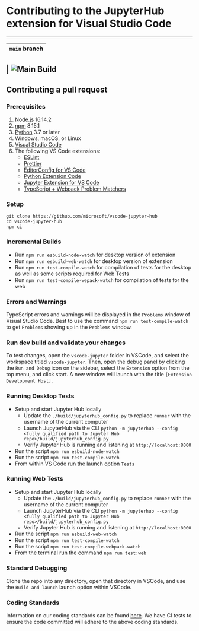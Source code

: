 # Contributing to the JupyterHub extension for Visual Studio Code

---

| `main` branch |
| ------------- |

## | ![Main Build](https://github.com/microsoft/vscode-jupyter-hub/actions/workflows/build-test.yml/badge.svg?branch=main)

## Contributing a pull request

### Prerequisites

1. [Node.js](https://nodejs.org/) 16.14.2
2. [npm](https://www.npmjs.com/) 8.15.1
3. [Python](https://www.python.org/) 3.7 or later
4. Windows, macOS, or Linux
5. [Visual Studio Code](https://code.visualstudio.com/)
6. The following VS Code extensions:
    - [ESLint](https://marketplace.visualstudio.com/items?itemName=dbaeumer.vscode-eslint)
    - [Prettier](https://marketplace.visualstudio.com/items?itemName=esbenp.prettier-vscode)
    - [EditorConfig for VS Code](https://marketplace.visualstudio.com/items?itemName=EditorConfig.EditorConfig)
    - [Python Extension Code](https://marketplace.visualstudio.com/items?itemName=ms-python.python)
    - [Jupyter Extension for VS Code](https://marketplace.visualstudio.com/items?itemName=ms-toolsai.jupyter)
    - [TypeScript + Webpack Problem Matchers](https://marketplace.visualstudio.com/items?itemName=amodio.tsl-problem-matcher)

### Setup

```shell
git clone https://github.com/microsoft/vscode-jupyter-hub
cd vscode-jupyter-hub
npm ci
```

### Incremental Builds

* Run `npm run esbuild-node-watch` for desktop version of extension
* Run `npm run esbuild-web-watch` for desktop version of extension
* Run `npm run test-compile-watch` for compilation of tests for the desktop as well as some scripts required for Web Tests
* Run `npm run test-compile-wepack-watch` for compilation of tests for the web

### Errors and Warnings

TypeScript errors and warnings will be displayed in the `Problems` window of Visual Studio Code.
Best to use the command `npm run test-compile-watch` to get `Problems` showing up in the `Problems` window.

### Run dev build and validate your changes

To test changes, open the `vscode-jupyter` folder in VSCode, and select the workspace titled `vscode-jupyter`.
Then, open the debug panel by clicking the `Run and Debug` icon on the sidebar, select the `Extension`
option from the top menu, and click start. A new window will launch with the title
`[Extension Development Host]`.

### Running Desktop Tests

* Setup and start Jupyter Hub locally
    * Update the `./build/jupyterhub_config.py` to replace `runner` with the username of the current computer
    * Launch JupyterHub via the CLI `python -m jupyterhub --config <fully qualified path to Jupyter Hub repo>/build/jupyterhub_config.py`
    * Verify Jupyter Hub is running and listening at `http://localhost:8000`
* Run the script `npm run esbuild-node-watch`
* Run the script `npm run test-compile-watch`
* From within VS Code run the launch option `Tests`


### Running Web Tests

* Setup and start Jupyter Hub locally
    * Update the `./build/jupyterhub_config.py` to replace `runner` with the username of the current computer
    * Launch JupyterHub via the CLI `python -m jupyterhub --config <fully qualified path to Jupyter Hub repo>/build/jupyterhub_config.py`
    * Verify Jupyter Hub is running and listening at `http://localhost:8000`
* Run the script `npm run esbuild-web-watch`
* Run the script `npm run test-compile-watch`
* Run the script `npm run test-compile-webpack-watch`
* From the terminal run the command `npm run test:web`

### Standard Debugging

Clone the repo into any directory, open that directory in VSCode, and use the `Build and launch` launch option within VSCode.

### Coding Standards

Information on our coding standards can be found [here](https://github.com/Microsoft/vscode-jupyter/blob/main/CODING_STANDARDS.md).
We have CI tests to ensure the code committed will adhere to the above coding standards.
